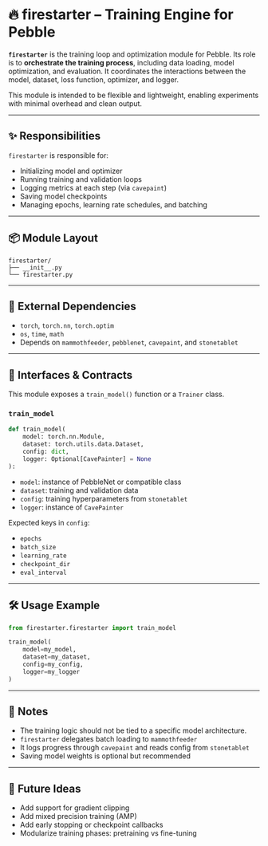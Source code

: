 # 🔥 firestarter – Training Engine for Pebble

**`firestarter`** is the training loop and optimization module for Pebble. Its role is to **orchestrate the training process**, including data loading, model optimization, and evaluation. It coordinates the interactions between the model, dataset, loss function, optimizer, and logger.

This module is intended to be flexible and lightweight, enabling experiments with minimal overhead and clean output.

---

## ✨ Responsibilities

`firestarter` is responsible for:

- Initializing model and optimizer
- Running training and validation loops
- Logging metrics at each step (via `cavepaint`)
- Saving model checkpoints
- Managing epochs, learning rate schedules, and batching

---

## 📦 Module Layout

```text
firestarter/
├── __init__.py
└── firestarter.py
```

---

## 🔌 External Dependencies

- `torch`, `torch.nn`, `torch.optim`
- `os`, `time`, `math`
- Depends on `mammothfeeder`, `pebblenet`, `cavepaint`, and `stonetablet`

---

## 🧩 Interfaces & Contracts

This module exposes a `train_model()` function or a `Trainer` class.

### `train_model`
```python
def train_model(
    model: torch.nn.Module,
    dataset: torch.utils.data.Dataset,
    config: dict,
    logger: Optional[CavePainter] = None
):
```

- `model`: instance of PebbleNet or compatible class
- `dataset`: training and validation data
- `config`: training hyperparameters from `stonetablet`
- `logger`: instance of `CavePainter`

Expected keys in `config`:
- `epochs`
- `batch_size`
- `learning_rate`
- `checkpoint_dir`
- `eval_interval`

---

## 🛠️ Usage Example

```python
from firestarter.firestarter import train_model

train_model(
    model=my_model,
    dataset=my_dataset,
    config=my_config,
    logger=my_logger
)
```

---

## 📌 Notes

- The training logic should not be tied to a specific model architecture.
- `firestarter` delegates batch loading to `mammothfeeder`
- It logs progress through `cavepaint` and reads config from `stonetablet`
- Saving model weights is optional but recommended

---

## 🔮 Future Ideas

- Add support for gradient clipping
- Add mixed precision training (AMP)
- Add early stopping or checkpoint callbacks
- Modularize training phases: pretraining vs fine-tuning

